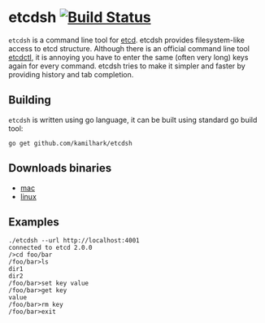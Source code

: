 # etcdsh [![Build Status](https://travis-ci.org/kamilhark/etcdsh.svg?branch=master)](https://travis-ci.org/kamilhark/etcdsh.svg?branch=master)

`etcdsh` is a command line tool for [etcd](https://github.com/coreos/etcd).
etcdsh provides filesystem-like access to etcd structure. 
Although there is an official command line tool [etcdctl](https://github.com/coreos/etcd/tree/master/etcdctl), it is annoying you have to enter the same (often very long) keys again for every command. etcdsh tries to make it simpler and faster by providing history and tab completion.

## Building
`etcdsh` is written using go language, it can be built using standard go build tool:

`go get github.com/kamilhark/etcdsh`

## Downloads binaries
 * [mac](https://github.com/kamilhark/etcdsh/releases/download/0.0.1-ALPHA/etcdsh-mac.zip) 
 * [linux](https://github.com/kamilhark/etcdsh/releases/download/0.0.2-ALPHA/etcdsh_mac.tar.gz)

## Examples
<pre>
<code>./etcdsh --url http://localhost:4001</code>
<code>connected to etcd 2.0.0</code>
<code>/>cd foo/bar</code>
<code>/foo/bar>ls</code>
<code>dir1</code>
<code>dir2</code>
<code>/foo/bar>set key value</code>
<code>/foo/bar>get key</code>
<code>value</code>
<code>/foo/bar>rm key</code>
<code>/foo/bar>exit</code>
</pre>

